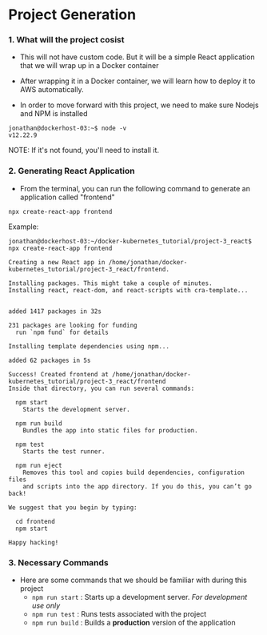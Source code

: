 # Project Generation

### 1. What will the project cosist

- This will not have custom code. But it will be a simple React application that we will wrap up in a Docker container

- After wrapping it in a Docker container, we will learn how to deploy it to AWS automatically.  

- In order to move forward with this project, we need to make sure Nodejs and NPM is installed 

```
jonathan@dockerhost-03:~$ node -v
v12.22.9
```

NOTE: If it's not found, you'll need to install it. 

### 2. Generating React Application

- From the terminal, you can run the following command to generate an application called "frontend"

```
npx create-react-app frontend
```

Example:

```
jonathan@dockerhost-03:~/docker-kubernetes_tutorial/project-3_react$ npx create-react-app frontend

Creating a new React app in /home/jonathan/docker-kubernetes_tutorial/project-3_react/frontend.

Installing packages. This might take a couple of minutes.
Installing react, react-dom, and react-scripts with cra-template...


added 1417 packages in 32s

231 packages are looking for funding
  run `npm fund` for details

Installing template dependencies using npm...

added 62 packages in 5s

Success! Created frontend at /home/jonathan/docker-kubernetes_tutorial/project-3_react/frontend
Inside that directory, you can run several commands:

  npm start
    Starts the development server.

  npm run build
    Bundles the app into static files for production.

  npm test
    Starts the test runner.

  npm run eject
    Removes this tool and copies build dependencies, configuration files
    and scripts into the app directory. If you do this, you can’t go back!

We suggest that you begin by typing:

  cd frontend
  npm start

Happy hacking!
```

### 3. Necessary Commands

- Here are some commands that we should be familiar with during this project
	- `npm run start` : Starts up a development server. *For development use only*
	- `npm run test` : Runs tests associated with the project
	- `npm run build` : Builds a **production** version of the application